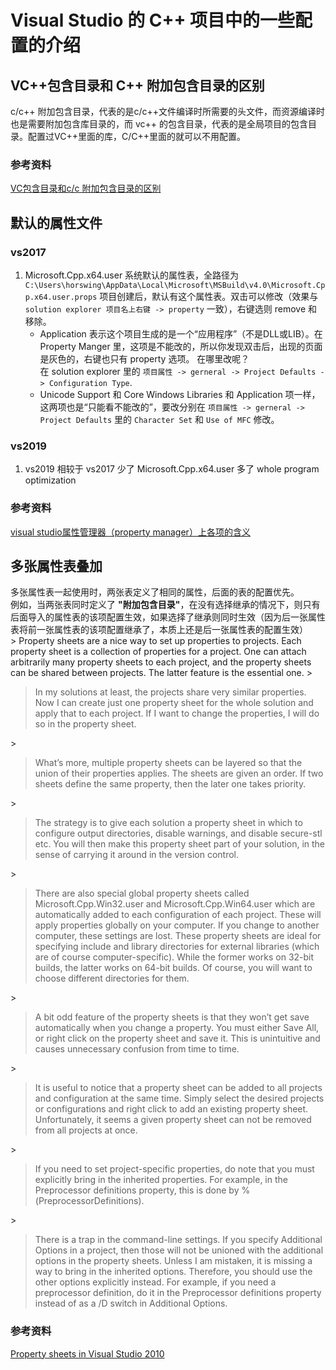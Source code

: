 # Visual Studio 的 C++ 项目中的一些配置的介绍

## VC++包含目录和 C++ 附加包含目录的区别

c/c++
附加包含目录，代表的是c/c++文件编译时所需要的头文件，而资源编译时也是需要附加包含库目录的，而
vc++
的包含目录，代表的是全局项目的包含目录。配置过VC++里面的库，C/C++里面的就可以不用配置。  

### 参考资料

[VC包含目录和c/c
附加包含目录的区别](https://blog.csdn.net/qq_35608277/article/details/80768660)  

## 默认的属性文件

### vs2017

1.  Microsoft.Cpp.x64.user 系统默认的属性表，全路径为
    `C:\Users\horswing\AppData\Local\Microsoft\MSBuild\v4.0\Microsoft.Cpp.x64.user.props`
    项目创建后，默认有这个属性表。双击可以修改（效果与
    `solution explorer 项目名上右键 -> property` 一致），右键选则 remove
    和移除。  
    - Application 表示这个项目生成的是一个“应用程序”（不是DLL或LIB）。在
    Property Manger
    里，这项是不能改的，所以你发现双击后，出现的页面是灰色的，右键也只有
    property 选项。 在哪里改呢？  
    在 solution explorer 里的
    `项目属性 -> gerneral -> Project Defaults -> Configuration Type`.  
    - Unicode Support 和 Core Windows Libraries 和 Application
    项一样，这两项也是“只能看不能改的”，要改分别在
    `项目属性 -> gerneral -> Project Defaults` 里的 `Character Set` 和
    `Use of MFC` 修改。  

### vs2019

1.  vs2019 相较于 vs2017 少了 Microsoft.Cpp.x64.user 多了 whole program
    optimization

### 参考资料

[visual studio属性管理器（property
manager）上各项的含义](https://blog.csdn.net/wu_nan_nan/article/details/70054845)

## 多张属性表叠加

多张属性表一起使用时，两张表定义了相同的属性，后面的表的配置优先。  
例如，当两张表同时定义了
**"附加包含目录"**，在没有选择继承的情况下，则只有后面导入的属性表的该项配置生效，如果选择了继承则同时生效（因为后一张属性表将前一张属性表的该项配置继承了，本质上还是后一张属性表的配置生效）  
\> Property sheets are a nice way to set up properties to projects. Each
property sheet is a collection of properties for a project. One can
attach arbitrarily many property sheets to each project, and the
property sheets can be shared between projects. The latter feature is
the essential one. \>

> In my solutions at least, the projects share very similar properties.
> Now I can create just one property sheet for the whole solution and
> apply that to each project. If I want to change the properties, I will
> do so in the property sheet.

\>

> What’s more, multiple property sheets can be layered so that the union
> of their properties applies. The sheets are given an order. If two
> sheets define the same property, then the later one takes priority.

\>

> The strategy is to give each solution a property sheet in which to
> configure output directories, disable warnings, and disable secure-stl
> etc. You will then make this property sheet part of your solution, in
> the sense of carrying it around in the version control.

\>

> There are also special global property sheets called
> Microsoft.Cpp.Win32.user and Microsoft.Cpp.Win64.user which are
> automatically added to each configuration of each project. These will
> apply properties globally on your computer. If you change to another
> computer, these settings are lost. These property sheets are ideal for
> specifying include and library directories for external libraries
> (which are of course computer-specific). While the former works on
> 32-bit builds, the latter works on 64-bit builds. Of course, you will
> want to choose different directories for them.

\>

> A bit odd feature of the property sheets is that they won’t get save
> automatically when you change a property. You must either Save All, or
> right click on the property sheet and save it. This is unintuitive and
> causes unnecessary confusion from time to time.

\>

> It is useful to notice that a property sheet can be added to all
> projects and configuration at the same time. Simply select the desired
> projects or configurations and right click to add an existing property
> sheet. Unfortunately, it seems a given property sheet can not be
> removed from all projects at once.

\>

> If you need to set project-specific properties, do note that you must
> explicitly bring in the inherited properties. For example, in the
> Preprocessor definitions property, this is done by
> %(PreprocessorDefinitions).

\>

> There is a trap in the command-line settings. If you specify
> Additional Options in a project, then those will not be unioned with
> the additional options in the property sheets. Unless I am mistaken,
> it is missing a way to bring in the inherited options. Therefore, you
> should use the other options explicitly instead. For example, if you
> need a preprocessor definition, do it in the Preprocessor definitions
> property instead of as a /D switch in Additional Options.

### 参考资料

[Property sheets in Visual Studio
2010](https://kaba.hilvi.org/homepage/blog/shorties-2012.htm)  
